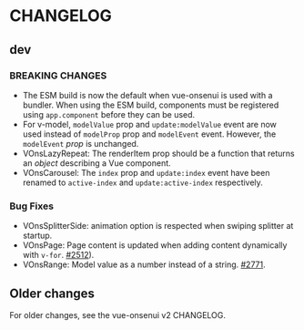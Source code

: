 CHANGELOG
====

dev
---

 ### BREAKING CHANGES

 * The ESM build is now the default when vue-onsenui is used with a bundler. When using the ESM build, components must be registered using `app.component` before they can be used.
 * For v-model, `modelValue` prop and `update:modelValue` event are now used instead of `modelProp` prop and `modelEvent` event. However, the `modelEvent` *prop* is unchanged.
 * VOnsLazyRepeat: The renderItem prop should be a function that returns an *object* describing a Vue component.
 * VOnsCarousel: The `index` prop and `update:index` event have been renamed to `active-index` and `update:active-index` respectively.

 ### Bug Fixes

 * VOnsSplitterSide: animation option is respected when swiping splitter at startup.
 * VOnsPage: Page content is updated when adding content dynamically with `v-for`. [#2512](https://github.com/OnsenUI/OnsenUI/issues/2512)).
 * VOnsRange: Model value as a number instead of a string. [#2771](https://github.com/OnsenUI/OnsenUI/issues/2771).

Older changes
-------------
For older changes, see the vue-onsenui v2 CHANGELOG.
